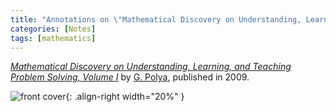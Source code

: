 ```yaml
---
title: "Annotations on \"Mathematical Discovery on Understanding, Learning, and Teaching Problem Solving, Volume I\""
categories: [Notes]
tags: [mathematics]
---
```


[*Mathematical Discovery on Understanding, Learning, and Teaching Problem Solving, Volume I*](https://www.amazon.com/dp/4871878317) by [G. Polya](https://en.wikipedia.org/wiki/George_P%C3%B3lya), published in 2009.

![front cover](https://images-na.ssl-images-amazon.com/images/I/41lt-vZpu5L._SX331_BO1,204,203,200_.jpg){: .align-right width="20%" }
